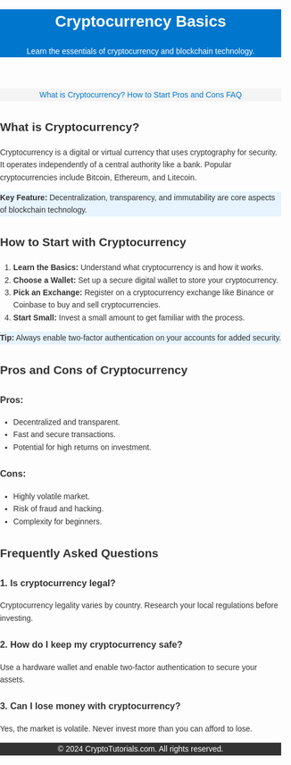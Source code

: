 <!DOCTYPE html>
<html lang="en">
<head>
    <meta charset="UTF-8">
    <meta name="viewport" content="width=device-width, initial-scale=1.0">
    <title>Cryptocurrency Tutorial for Beginners</title>
    <style>
        body {
            font-family: Arial, sans-serif;
            margin: 0;
            padding: 0;
            line-height: 1.6;
            color: #333;
        }
        header {
            background: #0077cc;
            color: white;
            padding: 1 em 0;
            text-align: center;
        }
        nav {
            background: #f4f4f4;
            padding: 1 em;
            text-align: center;
        }
        nav a {
            margin: 0 1 em;
            text-decoration: none;
            color: #0077cc;
        }
        nav a:hover {
            text-decoration: underline;
        }
        section {
            padding: 2 em;
        }
        footer {
            background: #333;
            color: white;
            text-align: center;
            padding: 1 em 0;
            margin-top: 2 em;
        }
        .highlight {
            background: #e7f3fe;
            padding: 1 em;
            border-left: 5 px solid #0077cc;
            margin: 1 em 0;
        }
    </style>
</head>
<body>
    <header>
        <h1>Cryptocurrency Basics</h1>
        <p>Learn the essentials of cryptocurrency and blockchain technology.</p>
    </header>
    <nav>
        <a href="#what-is-crypto">What is Cryptocurrency?</a>
        <a href="#how-to-start">How to Start</a>
        <a href="#pros-and-cons">Pros and Cons</a>
        <a href="#faq">FAQ</a>
    </nav>
    <section id="what-is-crypto">
        <h2>What is Cryptocurrency?</h2>
        <p>Cryptocurrency is a digital or virtual currency that uses cryptography for security. It operates independently of a central authority like a bank. Popular cryptocurrencies include Bitcoin, Ethereum, and Litecoin.</p>
        <div class="highlight">
            <strong>Key Feature:</strong> Decentralization, transparency, and immutability are core aspects of blockchain technology.
        </div>
    </section>
    <section id="how-to-start">
        <h2>How to Start with Cryptocurrency</h2>
        <ol>
            <li><strong>Learn the Basics:</strong> Understand what cryptocurrency is and how it works.</li>
            <li><strong>Choose a Wallet:</strong> Set up a secure digital wallet to store your cryptocurrency.</li>
            <li><strong>Pick an Exchange:</strong> Register on a cryptocurrency exchange like Binance or Coinbase to buy and sell cryptocurrencies.</li>
            <li><strong>Start Small:</strong> Invest a small amount to get familiar with the process.</li>
        </ol>
        <div class="highlight">
            <strong>Tip:</strong> Always enable two-factor authentication on your accounts for added security.
        </div>
    </section>
    <section id="pros-and-cons">
        <h2>Pros and Cons of Cryptocurrency</h2>
        <h3>Pros:</h3>
        <ul>
            <li>Decentralized and transparent.</li>
            <li>Fast and secure transactions.</li>
            <li>Potential for high returns on investment.</li>
        </ul>
        <h3>Cons:</h3>
        <ul>
            <li>Highly volatile market.</li>
            <li>Risk of fraud and hacking.</li>
            <li>Complexity for beginners.</li>
        </ul>
    </section>
    <section id="faq">
        <h2>Frequently Asked Questions</h2>
        <h3>1. Is cryptocurrency legal?</h3>
        <p>Cryptocurrency legality varies by country. Research your local regulations before investing.</p>
        <h3>2. How do I keep my cryptocurrency safe?</h3>
        <p>Use a hardware wallet and enable two-factor authentication to secure your assets.</p>
        <h3>3. Can I lose money with cryptocurrency?</h3>
        <p>Yes, the market is volatile. Never invest more than you can afford to lose.</p>
    </section>
    <footer>
        <p>&copy; 2024 CryptoTutorials.com. All rights reserved.</p>
    </footer>
</body>
</html>
